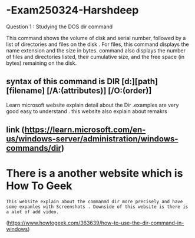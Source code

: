 # -Exam250324-Harshdeep
Question 1 :     Studying the DOS   dir command


 This  command shows  the volume of disk and serial number, followed by a list of directories and files on the disk . For files, this command displays the name extension and the size in bytes.
 command also displays the  number of files and directories listed, their cumulative size, and the free space (in bytes) remaining on the disk.
 ## syntax of this command is DIR [d:][path][filename] [/A:(attributes)] [/O:(order)]

   Learn   microsoft website explain detail about the Dir .examples are very good easy to understand . 
   this website also explain about remakrs 
  ## link (https://learn.microsoft.com/en-us/windows-server/administration/windows-commands/dir) 
 # There is a another website which is How To Geek 
    This website explain about the commanmd dir more precisely and have some expamles with Screenshots . Downside of this website is there is a alot of add video.
  (https://www.howtogeek.com/363639/how-to-use-the-dir-command-in-windows)
  
 
